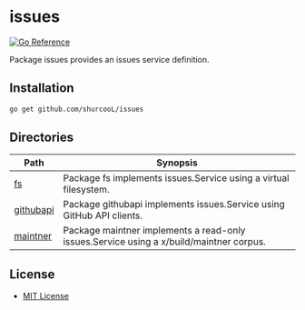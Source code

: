 issues
======

[![Go Reference](https://pkg.go.dev/badge/github.com/shurcooL/issues.svg)](https://pkg.go.dev/github.com/shurcooL/issues)

Package issues provides an issues service definition.

Installation
------------

```sh
go get github.com/shurcooL/issues
```

Directories
-----------

| Path                                                                 | Synopsis                                                                                |
|----------------------------------------------------------------------|-----------------------------------------------------------------------------------------|
| [fs](https://pkg.go.dev/github.com/shurcooL/issues/fs)               | Package fs implements issues.Service using a virtual filesystem.                        |
| [githubapi](https://pkg.go.dev/github.com/shurcooL/issues/githubapi) | Package githubapi implements issues.Service using GitHub API clients.                   |
| [maintner](https://pkg.go.dev/github.com/shurcooL/issues/maintner)   | Package maintner implements a read-only issues.Service using a x/build/maintner corpus. |

License
-------

-	[MIT License](https://opensource.org/licenses/mit-license.php)

